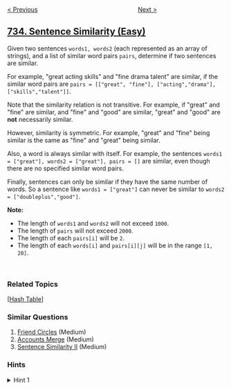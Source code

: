 <!--|This file generated by command(leetcode description); DO NOT EDIT.    |-->
<!--+----------------------------------------------------------------------+-->
<!--|@author    openset <openset.wang@gmail.com>                           |-->
<!--|@link      https://github.com/openset                                 |-->
<!--|@home      https://github.com/openset/leetcode                        |-->
<!--+----------------------------------------------------------------------+-->

[< Previous](https://github.com/openset/leetcode/tree/master/problems/flood-fill "Flood Fill")
　　　　　　　　　　　　　　　　
[Next >](https://github.com/openset/leetcode/tree/master/problems/asteroid-collision "Asteroid Collision")

## [734. Sentence Similarity (Easy)](https://leetcode.com/problems/sentence-similarity "句子相似性")

<p>Given two sentences <code>words1, words2</code> (each represented as an array of strings), and a list of similar word pairs <code>pairs</code>, determine if two sentences are similar.</p>

<p>For example, &quot;great acting skills&quot; and &quot;fine drama talent&quot; are similar, if the similar word pairs are <code>pairs = [[&quot;great&quot;, &quot;fine&quot;], [&quot;acting&quot;,&quot;drama&quot;], [&quot;skills&quot;,&quot;talent&quot;]]</code>.</p>

<p>Note that the similarity relation is not transitive. For example, if &quot;great&quot; and &quot;fine&quot; are similar, and &quot;fine&quot; and &quot;good&quot; are similar, &quot;great&quot; and &quot;good&quot; are <b>not</b> necessarily similar.</p>

<p>However, similarity is symmetric. For example, &quot;great&quot; and &quot;fine&quot; being similar is the same as &quot;fine&quot; and &quot;great&quot; being similar.</p>

<p>Also, a word is always similar with itself. For example, the sentences <code>words1 = [&quot;great&quot;], words2 = [&quot;great&quot;], pairs = []</code> are similar, even though there are no specified similar word pairs.</p>

<p>Finally, sentences can only be similar if they have the same number of words. So a sentence like <code>words1 = [&quot;great&quot;]</code> can never be similar to <code>words2 = [&quot;doubleplus&quot;,&quot;good&quot;]</code>.</p>

<p><b>Note:</b></p>

<ul>
	<li>The length of <code>words1</code> and <code>words2</code> will not exceed <code>1000</code>.</li>
	<li>The length of <code>pairs</code> will not exceed <code>2000</code>.</li>
	<li>The length of each <code>pairs[i]</code> will be <code>2</code>.</li>
	<li>The length of each <code>words[i]</code> and <code>pairs[i][j]</code> will be in the range <code>[1, 20]</code>.</li>
</ul>

<p>&nbsp;</p>

### Related Topics
  [[Hash Table](https://github.com/openset/leetcode/tree/master/tag/hash-table/README.md)]

### Similar Questions
  1. [Friend Circles](https://github.com/openset/leetcode/tree/master/problems/friend-circles) (Medium)
  1. [Accounts Merge](https://github.com/openset/leetcode/tree/master/problems/accounts-merge) (Medium)
  1. [Sentence Similarity II](https://github.com/openset/leetcode/tree/master/problems/sentence-similarity-ii) (Medium)

### Hints
<details>
<summary>Hint 1</summary>
Two words w1 and w2 are similar if and only if w1 == w2, (w1, w2) was a pair, or (w2, w1) was a pair.
</details>
